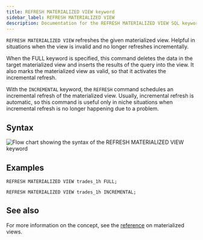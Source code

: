 ```yaml
---
title: REFRESH MATERIALIZED VIEW keyword
sidebar_label: REFRESH MATERIALIZED VIEW
description: Documentation for the REFRESH MATERIALIZED VIEW SQL keyword in QuestDB.
---
```


`REFRESH MATERIALIZED VIEW` refreshes the given materialized view. Helpful in situations when the view is invalid and no longer refreshes incrementally.

When the FULL keyword is specified, this command deletes the data in the target
materialized view and inserts the results of the query into the view. It also marks
the materialized view as valid, so that it activates the incremental refresh.

With the `INCREMENTAL` keyword, the `REFRESH` command schedules an incremental
refresh of the materialized view. Usually, incremental refresh is automatic, so
this command is useful only in niche situations when incremental refresh is no
longer happening due to a problem.

## Syntax

![Flow chart showing the syntax of the REFRESH MATERIALIZED VIEW keyword](/images/docs/diagrams/refreshMatView.svg)

## Examples

```questdb-sql
REFRESH MATERIALIZED VIEW trades_1h FULL;
```

```questdb-sql
REFRESH MATERIALIZED VIEW trades_1h INCREMENTAL;
```

## See also

For more information on the concept, see the
[reference](/docs/concept/mat-views/) on materialized views.
